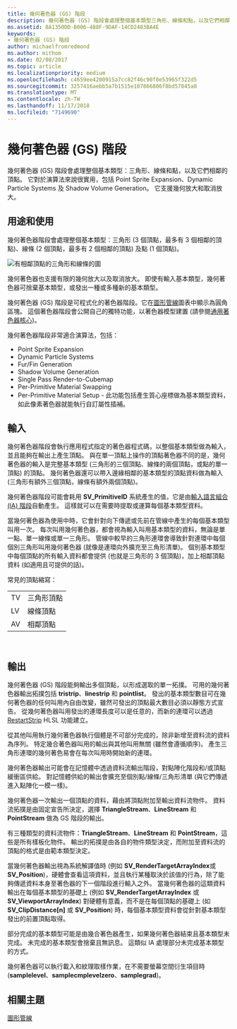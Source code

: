 ```yaml
---
title: 幾何著色器 (GS) 階段
description: 幾何著色器 (GS) 階段會處理整個基本類型三角形、線條和點，以及它們相鄰的頂點。
ms.assetid: 8A1350DD-B006-488F-9DAF-14CD2483BA4E
keywords:
- 幾何著色器 (GS) 階段
author: michaelfromredmond
ms.author: mithom
ms.date: 02/08/2017
ms.topic: article
ms.localizationpriority: medium
ms.openlocfilehash: c4659ee4200915a7cc82f46c90f0e53965f322d5
ms.sourcegitcommit: 3257416aebb5a7b1515e107866806f8bd57845a8
ms.translationtype: MT
ms.contentlocale: zh-TW
ms.lasthandoff: 11/17/2018
ms.locfileid: "7149690"
---
```

# <a name="geometry-shader-gs-stage"></a>幾何著色器 (GS) 階段


幾何著色器 (GS) 階段會處理整個基本類型：三角形、線條和點，以及它們相鄰的頂點。 它對於演算法來說很實用，包括 Point Sprite Expansion、Dynamic Particle Systems 及 Shadow Volume Generation。 它支援幾何放大和取消放大。

## <a name="span-idpurposeandusesspanspan-idpurposeandusesspanspan-idpurposeandusesspanpurpose-and-uses"></a><span id="Purpose_and_uses"></span><span id="purpose_and_uses"></span><span id="PURPOSE_AND_USES"></span>用途和使用


幾何著色器階段會處理整個基本類型：三角形 (3 個頂點，最多有 3 個相鄰的頂點)、線條 (2 個頂點，最多有 2 個相鄰的頂點) 及點 (1 個頂點)。

![有相鄰頂點的三角形和線條的圖](images/d3d10-gs.png)

幾何著色器也支援有限的幾何放大以及取消放大。 即使有輸入基本類型，幾何著色器可捨棄基本類型，或發出一種或多種新的基本類型。

幾何著色器 (GS) 階段是可程式化的著色器階段。它在[圖形管線](graphics-pipeline.md)圖表中顯示為圓角區塊。 這個著色器階段會公開自己的獨特功能，以著色器模型建置 (請參閱[通用著色器核心](https://msdn.microsoft.com/library/windows/desktop/bb509580))。

幾何著色器階段非常適合演算法，包括：

-   Point Sprite Expansion
-   Dynamic Particle Systems
-   Fur/Fin Generation
-   Shadow Volume Generation
-   Single Pass Render-to-Cubemap
-   Per-Primitive Material Swapping
-   Per-Primitive Material Setup - 此功能包括產生質心座標做為基本類型資料，如此像素著色器就能執行自訂屬性插補。

## <a name="span-idinputspanspan-idinputspanspan-idinputspaninput"></a><span id="Input"></span><span id="input"></span><span id="INPUT"></span>輸入


幾何著色器階段會執行應用程式指定的著色器程式碼，以整個基本類型做為輸入，並且能夠在輸出上產生頂點。 與在單一頂點上操作的頂點著色器不同的是，幾何著色器的輸入是完整基本類型 (三角形的三個頂點、線條的兩個頂點，或點的單一頂點) 的頂點。 幾何著色器還可以帶入邊緣相鄰的基本類型的頂點資料做為輸入 (三角形有額外三個頂點，線條有額外兩個頂點)。

幾何著色器階段可能會耗用 **SV\_PrimitiveID** 系統產生的值，它是由[輸入語言組合 (IA) 階段](input-assembler-stage--ia-.md)自動產生。 這樣就可以在需要時提取或運算每個基本類型資料。

當幾何著色器為使用中時，它會針對向下傳遞或先前在管線中產生的每個基本類型叫用一次。 每次叫用幾何著色器，都會視為輸入叫用基本類型的資料，無論是單一點、單一線條或單一三角形。 管線中較早的三角形連環會導致針對連環中每個個別三角形叫用幾何著色器 (就像是連環向外擴充至三角形清單)。 個別基本類型中每個頂點的所有輸入資料都會提供 (也就是三角形的 3 個頂點)，加上相鄰頂點資料 (如適用且可提供的話)。

常見的頂點縮寫：

|     |                 |
|-----|-----------------|
| TV  | 三角形頂點 |
| LV  | 線條頂點     |
| AV  | 相鄰頂點 |

 

## <a name="span-idoutputspanspan-idoutputspanspan-idoutputspanoutput"></a><span id="Output"></span><span id="output"></span><span id="OUTPUT"></span>輸出


幾何著色器 (GS) 階段能夠輸出多個頂點，以形成選取的單一拓撲。 可用的幾何著色器輸出拓撲包括 **tristrip**、**linestrip** 和 **pointlist**。 發出的基本類型數目可在幾何著色器的任何叫用內自由改變，雖然可發出的頂點最大數目必須以靜態方式宣告。 從幾何著色器叫用發出的連環長度可以是任意的，而新的連環可以透過 [RestartStrip](https://msdn.microsoft.com/library/windows/desktop/bb509660) HLSL 功能建立。

從其他叫用執行幾何著色器執行個體是不可部分完成的，除非新增至資料流的資料為序列。 特定幾合著色器叫用的輸出與其他叫用無關 (雖然會遵循順序)。 產生三角形連環的幾何著色易會在每次叫用時開始新的連環。

幾何著色器輸出可能會在記憶體中透過資料流輸出階段，對點陣化階段和/或頂點緩衝區供給。 對記憶體供給的輸出會擴充至個別點/線條/三角形清單 (與它們傳遞進入點陣化一模一樣)。

幾何著色器一次輸出一個頂點的資料，藉由將頂點附加至輸出資料流物件。 資料流拓撲是由固定宣告所決定，選擇 **TriangleStream**、**LineStream** 和 **PointStream** 做為 GS 階段的輸出。

有三種類型的資料流物件：**TriangleStream**、**LineStream** 和 **PointStream**，這些是所有樣板化物件。 輸出的拓撲是由各自的物件類型決定，而附加至資料流的頂點的格式是由範本類型決定。

當幾何著色器輸出視為系統解譯值時 (例如 **SV\_RenderTargetArrayIndex**或**SV\_Position**)，硬體會查看這項資料，並且執行某種取決於該值的行為，除了能夠傳遞資料本身至著色器的下一個階段進行輸入之外。 當幾何著色器的這類資料輸出在每個基本類型的基礎上 (例如 **SV\_RenderTargetArrayIndex** 或 **SV\_ViewportArrayIndex**) 對硬體有意義，而不是在每個頂點的基礎上 (如 **SV\_ClipDistance\[n\]** 或 **SV\_Position**) 時，每個基本類型資料會從針對基本類型發出的前置頂點取得。

部分完成的基本類型可能是由幾合著色器產生，如果幾何著色器結束且基本類型未完成。 未完成的基本類型會捨棄且無訊息。 這類似 IA 處理部分未完成基本類型的方式。

幾何著色器可以執行載入和紋理取樣作業，在不需要螢幕空間衍生項目時 (**samplelevel**、**samplecmplevelzero**、**samplegrad**)。

## <a name="span-idrelated-topicsspanrelated-topics"></a><span id="related-topics"></span>相關主題


[圖形管線](graphics-pipeline.md)

 

 




